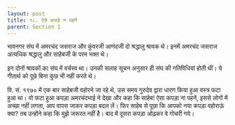 ```yaml
---
layout: post
title: १८. ऐसे कपड़े न पहनें
parent: Section 1
---
```


भावनगर संघ में अमरचंद जसराज और कुंवरजी आणंदजी दो श्रद्धालु श्रावक थे। इनमें अमरचंद जसराज अत्यधिक श्रद्धालु और साहेबजी के परम भक्त थे।

इन दोनों श्रावकों का संघ में वर्चस्व था। उनकी सलाह सूचन अनुसार ही संघ की गतिविधियां होती थीं। ये गीतार्थ को पूछे बिना कुछ भी नहीं करते थे।

वि. सं. १९७० में एक बार साहेबजी वहोरने जा रहे थे, उस समय गुरुदेव द्वारा धारण किया हुआ वस्त्र फटा हुआ था। वो फटा हुआ कपड़ा अमरचंदभाई ने देखा और कहा कि साहेब! ऐसा कपड़ा ना पहनें, इससे लोगों में अच्छा नहीं लगता, आप वापस जाकर कपड़ा बदल लें। फिर साहेब से पूछा कि आपको नया कपड़ा वहोराऊं क्या? तब उन्होंने कहा कि मुझे जरूरत नहीं है। बाद में दूसरा कपड़ा ओढ़कर वे गोचरी गये।
